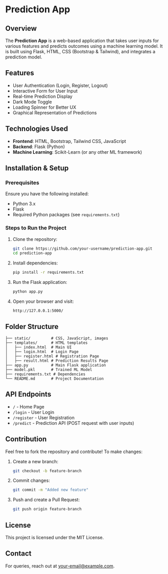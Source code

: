 # Prediction App

## Overview
The **Prediction App** is a web-based application that takes user inputs for various features and predicts outcomes using a machine learning model. It is built using Flask, HTML, CSS (Bootstrap & Tailwind), and integrates a prediction model.

## Features
- User Authentication (Login, Register, Logout)
- Interactive Form for User Input
- Real-time Prediction Display
- Dark Mode Toggle
- Loading Spinner for Better UX
- Graphical Representation of Predictions

## Technologies Used
- **Frontend**: HTML, Bootstrap, Tailwind CSS, JavaScript
- **Backend**: Flask (Python)
- **Machine Learning**: Scikit-Learn (or any other ML framework)

## Installation & Setup
### Prerequisites
Ensure you have the following installed:
- Python 3.x
- Flask
- Required Python packages (see `requirements.txt`)

### Steps to Run the Project
1. Clone the repository:
   ```sh
   git clone https://github.com/your-username/prediction-app.git
   cd prediction-app
   ```
2. Install dependencies:
   ```sh
   pip install -r requirements.txt
   ```
3. Run the Flask application:
   ```sh
   python app.py
   ```
4. Open your browser and visit:
   ```
   http://127.0.0.1:5000/
   ```

## Folder Structure
```
├── static/         # CSS, JavaScript, images
├── templates/      # HTML templates
│   ├── index.html  # Main UI
│   ├── login.html  # Login Page
│   ├── register.html # Registration Page
│   ├── result.html # Prediction Results Page
├── app.py          # Main Flask application
├── model.pkl       # Trained ML Model
├── requirements.txt # Dependencies
└── README.md       # Project Documentation
```

## API Endpoints
- `/` - Home Page
- `/login` - User Login
- `/register` - User Registration
- `/predict` - Prediction API (POST request with user inputs)

## Contribution
Feel free to fork the repository and contribute! To make changes:
1. Create a new branch:
   ```sh
   git checkout -b feature-branch
   ```
2. Commit changes:
   ```sh
   git commit -m "Added new feature"
   ```
3. Push and create a Pull Request:
   ```sh
   git push origin feature-branch
   ```

## License
This project is licensed under the MIT License.

## Contact
For queries, reach out at [your-email@example.com](mailto:your-email@example.com).

